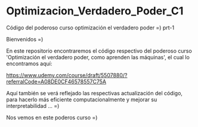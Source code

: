 # Optimizacion_Verdadero_Poder_C1
Código del poderoso curso optimización el verdadero poder =)  prt-1

Bienvenidos =) 

En este repositorio encontraremos el código respectivo del poderoso curso 'Optimización el verdadero poder, como aprenden las máquinas', el cual lo encontramos aquí:

https://www.udemy.com/course/draft/5507880/?referralCode=A08DE0CF46578557C75A

Aquí también se verá reflejado las respectivas actualización del código, para hacerlo más eficiente computacionalmente y mejorar su interpretabilidad ... =)

Nos vemos en este poderos curso =)
